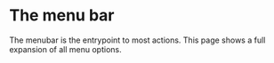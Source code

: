 # The menu bar

The menubar is the entrypoint to most actions. This page shows a full expansion of all menu options.